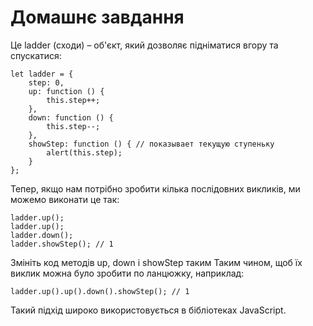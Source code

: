 # Домашнє завдання

Це ladder (сходи) – об'єкт, який дозволяє підніматися вгору та спускатися:

```
let ladder = {
    step: 0,
    up: function () {
        this.step++;
    },
    down: function () {
        this.step--;
    },
    showStep: function () { // показывает текущую ступеньку
        alert(this.step);
    }
};
```

Тепер, якщо нам потрібно зробити кілька послідовних викликів, ми можемо виконати це так:

```
ladder.up();
ladder.up();
ladder.down();
ladder.showStep(); // 1
```

Змініть код методів up, down і showStep таким Таким чином, щоб їх виклик можна було зробити по ланцюжку, наприклад:

```
ladder.up().up().down().showStep(); // 1
```

Такий підхід широко використовується в бібліотеках JavaScript.